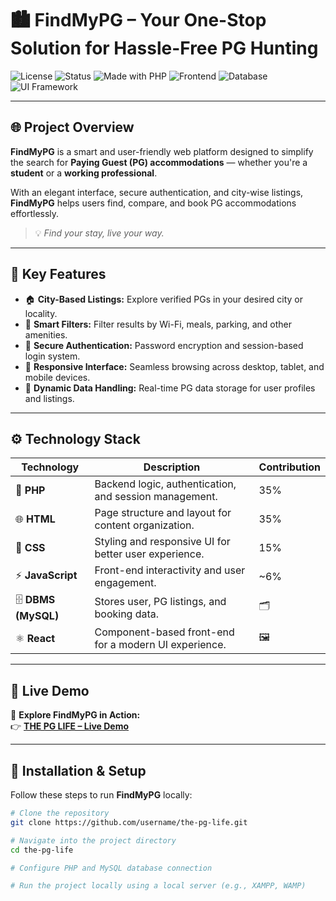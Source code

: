 # 🏙️ FindMyPG – Your One-Stop Solution for Hassle-Free PG Hunting

![License](https://img.shields.io/badge/License-MIT-blue.svg)
![Status](https://img.shields.io/badge/Status-Live-brightgreen)
![Made with PHP](https://img.shields.io/badge/Made%20with-PHP-blue)
![Frontend](https://img.shields.io/badge/Frontend-HTML%2C%20CSS%2C%20JS-orange)
![Database](https://img.shields.io/badge/Database-MySQL-lightgrey)
![UI Framework](https://img.shields.io/badge/UI-React-blueviolet)

---

## 🌐 **Project Overview**

**FindMyPG** is a smart and user-friendly web platform designed to simplify the search for **Paying Guest (PG) accommodations** — whether you're a **student** or a **working professional**.

With an elegant interface, secure authentication, and city-wise listings, **FindMyPG** helps users find, compare, and book PG accommodations effortlessly.

> 💡 *Find your stay, live your way.*

---

## 🌟 **Key Features**

- 🏠 **City-Based Listings:** Explore verified PGs in your desired city or locality.  
- 🎯 **Smart Filters:** Filter results by Wi-Fi, meals, parking, and other amenities.  
- 🔐 **Secure Authentication:** Password encryption and session-based login system.  
- 📱 **Responsive Interface:** Seamless browsing across desktop, tablet, and mobile devices.  
- 💾 **Dynamic Data Handling:** Real-time PG data storage for user profiles and listings.  

---

## ⚙️ **Technology Stack**

| Technology | Description | Contribution |
|-------------|--------------|--------------|
| 🐘 **PHP** | Backend logic, authentication, and session management. | 35% |
| 🌐 **HTML** | Page structure and layout for content organization. | 35% |
| 🎨 **CSS** | Styling and responsive UI for better user experience. | 15% |
| ⚡ **JavaScript** | Front-end interactivity and user engagement. | ~6% |
| 🗄️ **DBMS (MySQL)** | Stores user, PG listings, and booking data. | 🗂️ |
| ⚛️ **React** | Component-based front-end for a modern UI experience. | 🖼️ |

---

## 🚀 **Live Demo**

🎯 **Explore FindMyPG in Action:**  
👉 [**THE PG LIFE – Live Demo**](http://pglifelive)

---

## 🧭 **Installation & Setup**

Follow these steps to run **FindMyPG** locally:

```bash
# Clone the repository
git clone https://github.com/username/the-pg-life.git

# Navigate into the project directory
cd the-pg-life

# Configure PHP and MySQL database connection

# Run the project locally using a local server (e.g., XAMPP, WAMP)




